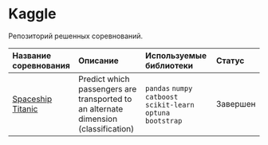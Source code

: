 # Kaggle

Репозиторий решенных соревнований.

| Название соревнования | Описание | Используемые библиотеки | Статус |
| :---------------------- | :---------------------- | :---------------------- | :---------------------- |
| [Spaceship Titanic](spaceship_titanic) | Predict which passengers are transported to an alternate dimension (classification)| `pandas` `numpy` `catboost` `scikit-learn` `optuna` `bootstrap` | Завершен |
